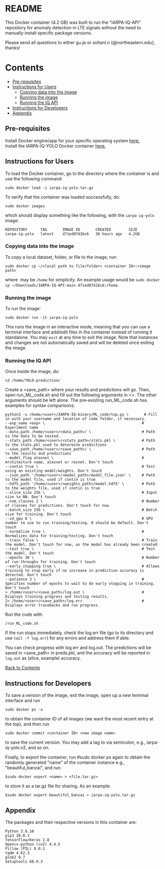 # README
This Docker container (4.2 GB) was built to run the "IARPA-IQ-API" repository for anomaly detection in LTE signals without the need to manually install specific package versions.
 
Please send all questions to either gu.je or soltani.n {@northeastern.edu}, thanks!

# Contents
* [Pre-requisites](#pre-requisites)
* [Instructions for Users](#instructions-for-users)
  * [Copying data into the image](#copying-data-into-the-image)
  * [Running the image](#running-the-image)
  * [Running the IQ API](#running-the-iq-api)
* [Instructions for Developers](#instructions-for-developers)
* [Appendix](#appendix)



## Pre-requisites
Install Docker engine/app for your specific operating system [here.](https://docs.docker.com/engine/install/)  
Install the IARPA-IQ-YOLO Docker container [here.](https://drive.google.com/file/d/1g5FhRBTiItmkwHRykxKWbMqmH_fiKV7r/view?usp=sharing)

## Instructions for Users

To load the Docker container, go to the directory where the container is and use the following command:
~~~
sudo docker load -i iarpa-iq-yolo.tar.gz
~~~
To verify that the container was loaded successfully, do:
~~~
sudo docker images
~~~
which should display something like the following, with the ```iarpa-iq-yolo``` image:
~~~
REPOSITORY      TAG       IMAGE ID       CREATED        SIZE
iarpa-iq-yolo   latest    d71ed07d1bc6   36 hours ago   4.2GB
~~~
### Copying data into the image
To copy a local dataset, folder, or file to the image, run:
~~~
sudo docker cp ~/<local path to file/folder> <container ID>:<image path>
~~~
where <image path> may be ```/home``` for simplicity. An example usage would be ```sudo docker cp ~/Downloads/IARPA-IQ-API-main d71ed07d1bc6:/home```.
### Running the image
To run the image:
~~~
sudo docker run -it iarpa-iq-yolo
~~~
This runs the image in an interactive mode, meaning that you can use a terminal interface and add/edit files in the container instead of running it standalone.
You may ```exit``` at any time to exit the image. Note that instances and changes are not automatically saved and will be deleted once exiting the image.
### Running the IQ API  
Once inside the image, do:
~~~
cd /home/YOLO-prediction/
~~~
Create a <save_path> where your results and predictions will go.
Then, open run_ML_code.sh and fill out the following arguments in <>. The other arguments should be left alone. The pre-existing run_ML_code.sh has examples for syntax comparisons.
~~~
python3 -u /home/<user>/IARPA-IQ-binary/ML_code/top.py \       # Fill in with your username and location of code folder, if necessary.
--exp_name <exp> \                                            # Experiment name
--data_path /home/<user>/<data_path>/ \                       # Path to the data to be tested.
--stats_path /home/<user>/<stats_path>/stats.pkl \            # Path to the stats.pkl used to determine predictions 
--save_path /home/<user>/<save_path>/ \                       # Path to the results and predictions
--model_flag alexnet \                                        # Architecture name, alexnet or resnet. Don't touch
--contin true \                                               # Test using an existing model/weights. Don't touch
--json_path '/home/<user>/<model_path>/model_file.json' \     # Path to the model file, used if contin is true
--hdf5_path '/home/<user>/<weights_path>/model.hdf5' \        # Path to the weights file, used if contin is true
--slice_size 256 \                                            # Input size to NN. Don't touch
--num_classes 2 \                                             # Number of classes for predictions. Don't touch for now
--batch_size 256 \                                            # Batch size for training. Don't touch
--id_gpu 0 \                                                  # GPU number to use to run training/testing. 0 should be default. Don't touch
--normalize true \                                            # Normalizes data for training/testing. Don't touch
--train false \                                               # Train the model. Don't touch for now, as the model has already been created
--test true \                                                 # Test the model. Don't touch
--epochs 30 \                                                 # Number of run-throughs for training. Don't touch
--early_stopping true \                                       # Allows training to stop early if no increase in prediction accuracy is detected. Don't touch
--patience 3 \                                                # Specifies number of epochs to wait to do early stopping in training. Don't touch
> /home/<user>/<save_path>/log.out \                          # Displays training progress and testing results.
2> /home/<user>/<save_path>/log.err                           # Displays error tracebacks and run progress.
~~~
Run the code with:
~~~
/run_ML_code.sh
~~~
  
If the run stops immediately, check the log.err file (go to its directory and use ```tail -f log.err```) for any errors and address them if able.
  
You can check progress with log.err and log.out. The predictions will be saved in <save_path> in preds.pkl, and the accuracy will be reported in ```log.out``` as (slice, example) accuracy.

[Back to Contents](#contents)
## Instructions for Developers
To save a version of the image, exit the image, open up a new terminal interface and run
~~~
sudo docker ps -a
~~~
to obtain the container ID of all images (we want the most recent entry at the top), and then run
~~~
sudo docker commit <container ID> <new image name>
~~~
to save the current version. You may add a tag to <new image name> via
semicolon, e.g., iarpa-iq-yolo:v2, and so on.

Finally, to export the container, run #sudo docker ps again to obtain the
randomly generated "name" of the container instance e.g., "beautiful_banzai",
and run:
~~~
$sudo docker export <name> > <file.tar.gz>
~~~
to store it as a tar.gz file for sharing. As an example:
~~~
$sudo docker export beautiful_banzai > iarpa-iq-yolo.tar.gz
~~~
## Appendix
The packages and their respective versions in this container are:
~~~
Python 3.8.10
pip3 20.0.3
TensorFlow/Keras 2.8
Opencv-python (cv2) 4.4.5
Pillow (PIL) 9.0.1
tqdm 4.62.3
glob2 0.7
Setuptools 60.9.3
~~~
  
  
  
  
